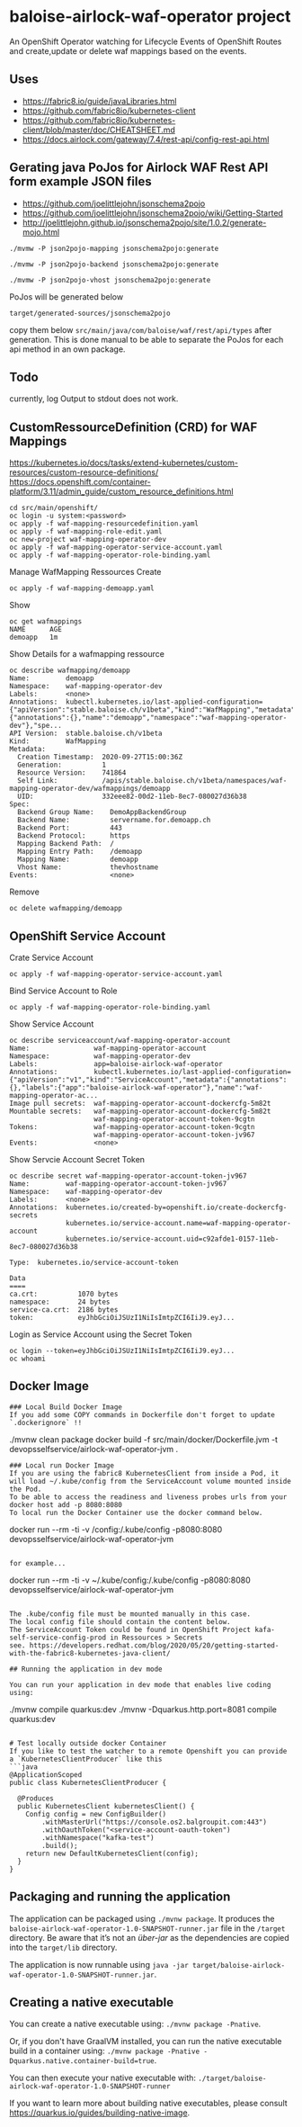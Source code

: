 # baloise-airlock-waf-operator project

An OpenShift Operator watching for Lifecycle Events of OpenShift Routes and 
create,update or delete waf mappings based on the events.

## Uses
* https://fabric8.io/guide/javaLibraries.html
* https://github.com/fabric8io/kubernetes-client
* https://github.com/fabric8io/kubernetes-client/blob/master/doc/CHEATSHEET.md
* https://docs.airlock.com/gateway/7.4/rest-api/config-rest-api.html

## Gerating java PoJos for Airlock WAF Rest API form example JSON files
* https://github.com/joelittlejohn/jsonschema2pojo
* https://github.com/joelittlejohn/jsonschema2pojo/wiki/Getting-Started
* http://joelittlejohn.github.io/jsonschema2pojo/site/1.0.2/generate-mojo.html

``./mvmw -P json2pojo-mapping jsonschema2pojo:generate``

``./mvmw -P json2pojo-backend jsonschema2pojo:generate``

``./mvmw -P json2pojo-vhost jsonschema2pojo:generate``

PoJos will be generated below 

``target/generated-sources/jsonschema2pojo``

copy them below ``src/main/java/com/baloise/waf/rest/api/types`` after generation.
This is done manual to be able to separate the PoJos for each api method in an own package.

## Todo
currently, log Output to stdout does not work.

## CustomRessourceDefinition (CRD) for WAF Mappings
https://kubernetes.io/docs/tasks/extend-kubernetes/custom-resources/custom-resource-definitions/
https://docs.openshift.com/container-platform/3.11/admin_guide/custom_resource_definitions.html

```
cd src/main/openshift/
oc login -u system:<password>
oc apply -f waf-mapping-resourcedefinition.yaml 
oc apply -f waf-mapping-role-edit.yaml 
oc new-project waf-mapping-operator-dev
oc apply -f waf-mapping-operator-service-account.yaml 
oc apply -f waf-mapping-operator-role-binding.yaml
```

Manage WafMapping Ressources
Create
```
oc apply -f waf-mapping-demoapp.yaml 
```
Show
```
oc get wafmappings
NAME      AGE
demoapp   1m
```
Show Details for a wafmapping ressource
```
oc describe wafmapping/demoapp
Name:         demoapp
Namespace:    waf-mapping-operator-dev
Labels:       <none>
Annotations:  kubectl.kubernetes.io/last-applied-configuration={"apiVersion":"stable.baloise.ch/v1beta","kind":"WafMapping","metadata":{"annotations":{},"name":"demoapp","namespace":"waf-mapping-operator-dev"},"spe...
API Version:  stable.baloise.ch/v1beta
Kind:         WafMapping
Metadata:
  Creation Timestamp:  2020-09-27T15:00:36Z
  Generation:          1
  Resource Version:    741864
  Self Link:           /apis/stable.baloise.ch/v1beta/namespaces/waf-mapping-operator-dev/wafmappings/demoapp
  UID:                 332eee82-00d2-11eb-8ec7-080027d36b38
Spec:
  Backend Group Name:    DemoAppBackendGroup
  Backend Name:          servername.for.demoapp.ch
  Backend Port:          443
  Backend Protocol:      https
  Mapping Backend Path:  /
  Mapping Entry Path:    /demoapp
  Mapping Name:          demoapp
  Vhost Name:            thevhostname
Events:                  <none>
```

Remove
```
oc delete wafmapping/demoapp 
```

## OpenShift Service Account

Crate Service Account
```
oc apply -f waf-mapping-operator-service-account.yaml
```
Bind Service Account to Role
```
oc apply -f waf-mapping-operator-role-binding.yaml
```
Show Service Account 
```
oc describe serviceaccount/waf-mapping-operator-account
Name:                waf-mapping-operator-account
Namespace:           waf-mapping-operator-dev
Labels:              app=baloise-airlock-waf-operator
Annotations:         kubectl.kubernetes.io/last-applied-configuration={"apiVersion":"v1","kind":"ServiceAccount","metadata":{"annotations":{},"labels":{"app":"baloise-airlock-waf-operator"},"name":"waf-mapping-operator-ac...
Image pull secrets:  waf-mapping-operator-account-dockercfg-5m82t
Mountable secrets:   waf-mapping-operator-account-dockercfg-5m82t
                     waf-mapping-operator-account-token-9cgtn
Tokens:              waf-mapping-operator-account-token-9cgtn
                     waf-mapping-operator-account-token-jv967
Events:              <none>
```
Show Servcie Account Secret Token
```
oc describe secret waf-mapping-operator-account-token-jv967
Name:         waf-mapping-operator-account-token-jv967
Namespace:    waf-mapping-operator-dev
Labels:       <none>
Annotations:  kubernetes.io/created-by=openshift.io/create-dockercfg-secrets
              kubernetes.io/service-account.name=waf-mapping-operator-account
              kubernetes.io/service-account.uid=c92afde1-0157-11eb-8ec7-080027d36b38

Type:  kubernetes.io/service-account-token

Data
====
ca.crt:          1070 bytes
namespace:       24 bytes
service-ca.crt:  2186 bytes
token:           eyJhbGciOiJSUzI1NiIsImtpZCI6IiJ9.eyJ...
```
Login as Service Account using the Secret Token
```
oc login --token=eyJhbGciOiJSUzI1NiIsImtpZCI6IiJ9.eyJ...
oc whoami
```

## Docker Image
```
### Local Build Docker Image
If you add some COPY commands in Dockerfile don't forget to update `.dockerignore` !!
```
./mvnw clean package
docker build -f src/main/docker/Dockerfile.jvm -t devopsselfservice/airlock-waf-operator-jvm .  
```
### Local run Docker Image
If you are using the fabric8 KubernetesClient from inside a Pod, it will load ~/.kube/config from the ServiceAccount volume mounted inside the Pod.
To be able to access the readiness and liveness probes urls from your docker host add -p 8080:8080
To local run the Docker Container use the docker command below. 

```
docker run --rm -ti -v <local-path-to>/config:/.kube/config -p8080:8080 devopsselfservice/airlock-waf-operator-jvm
```

for example...
```
docker run --rm -ti -v ~/.kube/config:/.kube/config -p8080:8080 devopsselfservice/airlock-waf-operator-jvm
```
 
The .kube/config file must be mounted manually in this case. 
The local config file should contain the content below. 
The ServiceAccount Token could be found in OpenShift Project kafa-self-service-config-prod in Ressources > Secrets 
see. https://developers.redhat.com/blog/2020/05/20/getting-started-with-the-fabric8-kubernetes-java-client/  

## Running the application in dev mode

You can run your application in dev mode that enables live coding using:
```
./mvnw compile quarkus:dev
./mvnw -Dquarkus.http.port=8081 compile quarkus:dev
```

# Test locally outside docker Container
If you like to test the watcher to a remote Openshift you can provide a `KubernetesClientProducer` like this
```java
@ApplicationScoped
public class KubernetesClientProducer {

  @Produces
  public KubernetesClient kubernetesClient() {
    Config config = new ConfigBuilder()
        .withMasterUrl("https://console.os2.balgroupit.com:443")
        .withOauthToken("<service-account-oauth-token")
        .withNamespace("kafka-test")
        .build();
    return new DefaultKubernetesClient(config);
  }
}
```

## Packaging and running the application

The application can be packaged using `./mvnw package`.
It produces the `baloise-airlock-waf-operator-1.0-SNAPSHOT-runner.jar` file in the `/target` directory.
Be aware that it’s not an _über-jar_ as the dependencies are copied into the `target/lib` directory.

The application is now runnable using `java -jar target/baloise-airlock-waf-operator-1.0-SNAPSHOT-runner.jar`.

## Creating a native executable

You can create a native executable using: `./mvnw package -Pnative`.

Or, if you don't have GraalVM installed, you can run the native executable build in a container using: `./mvnw package -Pnative -Dquarkus.native.container-build=true`.

You can then execute your native executable with: `./target/baloise-airlock-waf-operator-1.0-SNAPSHOT-runner`

If you want to learn more about building native executables, please consult https://quarkus.io/guides/building-native-image.